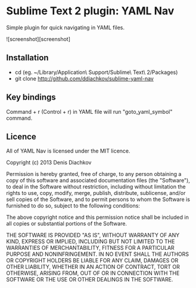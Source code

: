 # Sublime Text 2 plugin: YAML Nav

Simple plugin for quick navigating in YAML files.

![screenshot][screenshot]

## Installation

 * cd <YOUR PACKAGES DIRECTORY> (eg. ~/Library/Application\ Support/Sublime\ Text\ 2/Packages)
 * git clone http://github.com/ddiachkov/sublime-yaml-nav

## Key bindings

Command + r (Control + r) in YAML file will run "goto_yaml_symbol" command.

## Licence

All of YAML Nav is licensed under the MIT licence.

  Copyright (c) 2013 Denis Diachkov

  Permission is hereby granted, free of charge, to any person obtaining a copy
  of this software and associated documentation files (the "Software"), to deal
  in the Software without restriction, including without limitation the rights
  to use, copy, modify, merge, publish, distribute, sublicense, and/or sell
  copies of the Software, and to permit persons to whom the Software is
  furnished to do so, subject to the following conditions:

  The above copyright notice and this permission notice shall be included in
  all copies or substantial portions of the Software.

  THE SOFTWARE IS PROVIDED "AS IS", WITHOUT WARRANTY OF ANY KIND, EXPRESS OR
  IMPLIED, INCLUDING BUT NOT LIMITED TO THE WARRANTIES OF MERCHANTABILITY,
  FITNESS FOR A PARTICULAR PURPOSE AND NONINFRINGEMENT. IN NO EVENT SHALL THE
  AUTHORS OR COPYRIGHT HOLDERS BE LIABLE FOR ANY CLAIM, DAMAGES OR OTHER
  LIABILITY, WHETHER IN AN ACTION OF CONTRACT, TORT OR OTHERWISE, ARISING FROM,
  OUT OF OR IN CONNECTION WITH THE SOFTWARE OR THE USE OR OTHER DEALINGS IN
  THE SOFTWARE.